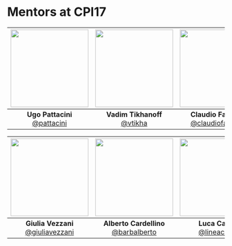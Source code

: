 Mentors at CPI17
================

|[<img src="https://github.com/pattacini.png" width="180">](https://github.com/pattacini)| [<img src="https://github.com/vtikha.png" width="180">](https://github.com/vtikha)| [<img src="https://github.com/claudiofantacci.png" width="180">](https://github.com/claudiofantacci)|
|:---:|:---:|:---:|
| **Ugo Pattacini** [@pattacini](https://github.com/pattacini)| **Vadim Tikhanoff** [@vtikha](https://github.com/vtikha)| **Claudio Fantacci** [@claudiofantacci](https://github.com/claudiofantacci)|

|[<img src="https://github.com/giuliavezzani.png" width="180">](https://github.com/giuliavezzani)| [<img src="https://github.com/barbalberto.png" width="180">](https://github.com/barbalberto)| [<img src="https://github.com/lineacurva.png" width="180">](https://github.com/lineacurva)|
|:---:|:---:|:---:|
| **Giulia Vezzani** [@giuliavezzani](https://github.com/giuliavezzani)| **Alberto Cardellino** [@barbalberto](https://github.com/barbalberto)| **Luca Caridà** [@lineacurva](https://github.com/lineacurva)|
